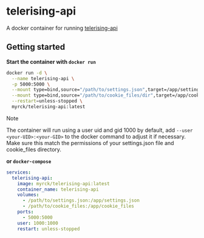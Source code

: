 # telerising-api
A docker container for running [telerising-api](https://github.com/sunsettrack4/telerising-api#telerising-api)

## Getting started

**Start the container with `docker run`**

```sh
docker run -d \
  --name telerising-api \
  -p 5000:5000 \
  --mount type=bind,source="/path/to/settings.json",target=/app/settings.json \
  --mount type=bind,source="/path/to/cookie_files/dir",target=/app/cookie_files \
  --restart=unless-stopped \
  myrck/telerising-api:latest
```

> [!NOTE]  
> The container will run using a user uid and gid 1000 by default, add `--user <your-UID>:<your-GID>` to the docker command to adjust it if necessary. Make sure this match the permissions of your settings.json file and cookie_files directory.

**or `docker-compose`**

```yaml
services:
  telerising-api:
    image: myrck/telerising-api:latest
    container_name: telerising-api
    volumes:
      - /path/to/settings.json:/app/settings.json
      - /path/to/cookie_files:/app/cookie_files
    ports:
      - 5000:5000
    user: 1000:1000
    restart: unless-stopped
```
